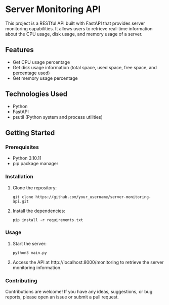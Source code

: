 # Server Monitoring API

This project is a RESTful API built with FastAPI that provides server monitoring capabilities. It allows users to retrieve real-time information about the CPU usage, disk usage, and memory usage of a server.

## Features

- Get CPU usage percentage
- Get disk usage information (total space, used space, free space, and percentage used)
- Get memory usage percentage

## Technologies Used

- Python
- FastAPI
- psutil (Python system and process utilities)

## Getting Started

### Prerequisites

- Python 3.10.11
- pip package manager

### Installation

1. Clone the repository:

   ```shell
   git clone https://github.com/your_username/server-monitoring-api.git
   
2. Install the dependencies:
   ```shell
   pip install -r requirements.txt
### Usage

1. Start the server:

   ```shell
   python3 main.py

2. Access the API at http://localhost:8000/monitoring to retrieve the server monitoring information.

### Contributing

Contributions are welcome! If you have any ideas, suggestions, or bug reports, please open an issue or submit a pull request.
